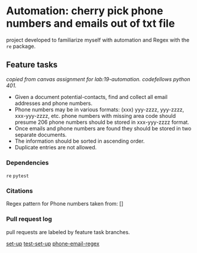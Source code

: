 # Automation: cherry pick phone numbers and emails out of txt file

project developed to familiarize myself with automation and Regex with the `re` package. 

## Feature tasks
*copied from canvas assignment for lab:19-automation. codefellows python 401.*

- Given a document potential-contacts, find and collect all email addresses and phone numbers.
- Phone numbers may be in various formats:
    (xxx) yyy-zzzz, yyy-zzzz, xxx-yyy-zzzz, etc.
    phone numbers with missing area code should presume 206
    phone numbers should be stored in xxx-yyy-zzzz format.
- Once emails and phone numbers are found they should be stored in two separate documents.
- The information should be sorted in ascending order.
- Duplicate entries are not allowed.

### Dependencies

`re`
`pytest`

### Citations
Regex pattern for Phone numbers taken from:
[]

### Pull request log 
pull requests are labeled by feature task branches.

[set-up](https://github.com/MasonChance/automation/pull/1)
[test-set-up](https://github.com/MasonChance/automation/pull/2)
[phone-email-regex](https://github.com/MasonChance/automation/pull/3)
